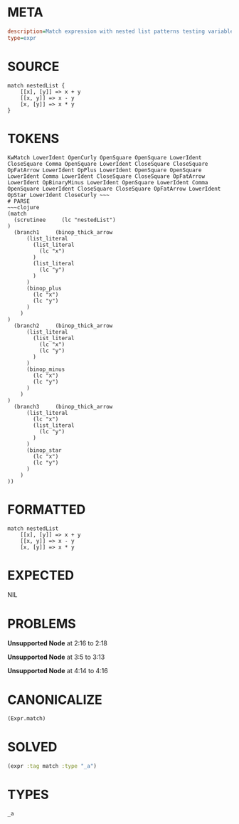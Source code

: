 # META
~~~ini
description=Match expression with nested list patterns testing variable scoping
type=expr
~~~
# SOURCE
~~~roc
match nestedList {
    [[x], [y]] => x + y
    [[x, y]] => x - y  
    [x, [y]] => x * y
}
~~~
# TOKENS
~~~text
KwMatch LowerIdent OpenCurly OpenSquare OpenSquare LowerIdent CloseSquare Comma OpenSquare LowerIdent CloseSquare CloseSquare OpFatArrow LowerIdent OpPlus LowerIdent OpenSquare OpenSquare LowerIdent Comma LowerIdent CloseSquare CloseSquare OpFatArrow LowerIdent OpBinaryMinus LowerIdent OpenSquare LowerIdent Comma OpenSquare LowerIdent CloseSquare CloseSquare OpFatArrow LowerIdent OpStar LowerIdent CloseCurly ~~~
# PARSE
~~~clojure
(match
  (scrutinee     (lc "nestedList")
)
  (branch1     (binop_thick_arrow
      (list_literal
        (list_literal
          (lc "x")
        )
        (list_literal
          (lc "y")
        )
      )
      (binop_plus
        (lc "x")
        (lc "y")
      )
    )
)
  (branch2     (binop_thick_arrow
      (list_literal
        (list_literal
          (lc "x")
          (lc "y")
        )
      )
      (binop_minus
        (lc "x")
        (lc "y")
      )
    )
)
  (branch3     (binop_thick_arrow
      (list_literal
        (lc "x")
        (list_literal
          (lc "y")
        )
      )
      (binop_star
        (lc "x")
        (lc "y")
      )
    )
))
~~~
# FORMATTED
~~~roc
match nestedList
	[[x], [y]] => x + y
	[[x, y]] => x - y
	[x, [y]] => x * y
~~~
# EXPECTED
NIL
# PROBLEMS
**Unsupported Node**
at 2:16 to 2:18

**Unsupported Node**
at 3:5 to 3:13

**Unsupported Node**
at 4:14 to 4:16

# CANONICALIZE
~~~clojure
(Expr.match)
~~~
# SOLVED
~~~clojure
(expr :tag match :type "_a")
~~~
# TYPES
~~~roc
_a
~~~
